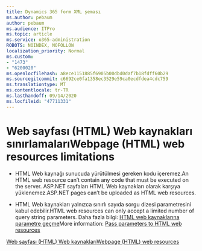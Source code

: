 ```yaml
---
title: Dynamics 365 form XML şeması
ms.author: pebaum
author: pebaum
ms.audience: ITPro
ms.topic: article
ms.service: o365-administration
ROBOTS: NOINDEX, NOFOLLOW
localization_priority: Normal
ms.custom:
- "1473"
- "6200020"
ms.openlocfilehash: a8ece1151885f6905b00dbd0daf7b18fdff60b29
ms.sourcegitcommit: c6692ce0fa1358ec3529e59ca0ecdfdea4cdc759
ms.translationtype: MT
ms.contentlocale: tr-TR
ms.lasthandoff: 09/14/2020
ms.locfileid: "47711331"
---
```

# <a name="webpage-html-web-resources-limitations"></a><span data-ttu-id="227a3-102">Web sayfası (HTML) Web kaynakları sınırlamaları</span><span class="sxs-lookup"><span data-stu-id="227a3-102">Webpage (HTML) web resources limitations</span></span>

* <span data-ttu-id="227a3-103">HTML Web kaynağı sunucuda yürütülmesi gereken kodu içeremez.</span><span class="sxs-lookup"><span data-stu-id="227a3-103">An HTML web resource can’t contain any code that must be executed on the server.</span></span> <span data-ttu-id="227a3-104">ASP.NET sayfaları HTML Web kaynakları olarak karşıya yüklenemez.</span><span class="sxs-lookup"><span data-stu-id="227a3-104">ASP.NET pages can’t be uploaded as HTML web resources.</span></span>

* <span data-ttu-id="227a3-105">HTML Web kaynakları yalnızca sınırlı sayıda sorgu dizesi parametresini kabul edebilir.</span><span class="sxs-lookup"><span data-stu-id="227a3-105">HTML web resources can only accept a limited number of query string parameters.</span></span> <span data-ttu-id="227a3-106">Daha fazla bilgi: [HTML web kaynaklarına parametre geçme](https://docs.microsoft.com/dynamics365/customer-engagement/developer/webpage-html-web-resources#BKMK_PassingParametersToWebResources)</span><span class="sxs-lookup"><span data-stu-id="227a3-106">More information: [Pass parameters to HTML web resources](https://docs.microsoft.com/dynamics365/customer-engagement/developer/webpage-html-web-resources#BKMK_PassingParametersToWebResources)</span></span>

[<span data-ttu-id="227a3-107">Web sayfası (HTML) Web kaynakları</span><span class="sxs-lookup"><span data-stu-id="227a3-107">Webpage (HTML) web resources</span></span>](https://docs.microsoft.com/dynamics365/customer-engagement/developer/webpage-html-web-resources)
